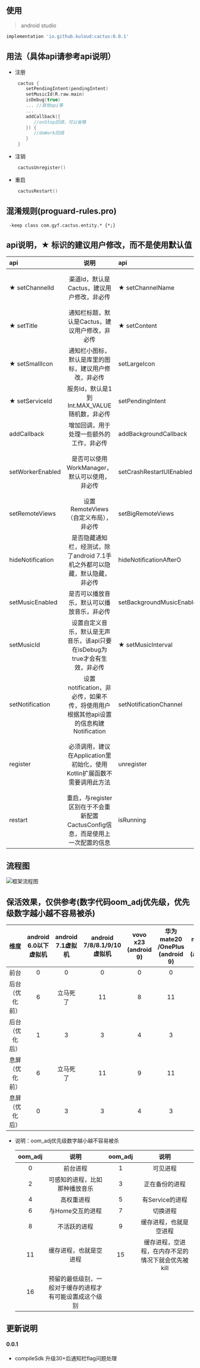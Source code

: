 
## 使用 
> android studio

```groovy
implementation 'io.github.kuloud:cactus:0.0.1'
```


## 用法（具体api请参考api说明）

- 注册 
   
   ```kotlin
    cactus {
       setPendingIntent(pendingIntent)
       setMusicId(R.raw.main)
       isDebug(true)
       ... //其他api等
       ...
       addCallback({
          //onStop回调，可以省略
       }) { 
          //doWork回调
       }
    }
   ```
- 注销 
   ```kotlin
    cactusUnregister()
   ``` 
- 重启 
   ```kotlin
    cactusRestart()
   ```      
## 混淆规则(proguard-rules.pro)
   ```
    -keep class com.gyf.cactus.entity.* {*;} 
   ```

## api说明，★ 标识的建议用户修改，而不是使用默认值
  | api | 说明 | api | 说明 |
  | :------------- |:-------------:| :------------- | :-------------:|
  | ★ setChannelId | 渠道Id，默认是Cactus，建议用户修改，非必传 | ★ setChannelName | 渠道名，用于设置里通知渠道展示，默认是Cactus，建议用户修改，非必传 |
  | ★ setTitle | 通知栏标题，默认是Cactus，建议用户修改，非必传 | ★ setContent |通知栏内容，默认是Cactus is running，建议用户修改，非必传 |
  | ★ setSmallIcon | 通知栏小图标，默认是库里的图标，建议用户修改，非必传 | setLargeIcon  | 通知栏大图标，默认没有大图标，非必传 |
  | ★ setServiceId | 服务Id，默认是1到Int.MAX_VALUE随机数，非必传 | setPendingIntent | 设置PendingIntent，用来处理通知栏点击事件，非必传 |
  | addCallback | 增加回调，用于处理一些额外的工作，非必传 | addBackgroundCallback  | 前后台切换回调，用于处理app前后台切换，非必传 |
  | setWorkerEnabled | 是否可以使用WorkManager，默认可以使用，非必传 | setCrashRestartUIEnabled  | 奔溃是否可以重启用户界面，默认为false，google原生rom android 10 以下可以正常重启，非必传 |
  | setRemoteViews | 设置RemoteViews（自定义布局），非必传 | setBigRemoteViews |设置BigRemoteViews（自定义布局），非必传 |
  | hideNotification | 是否隐藏通知栏，经测试，除了android 7.1手机之外都可以隐藏，默认隐藏，非必传 | hideNotificationAfterO |是否隐藏Android 8.0以上通知栏，默认隐藏 |
  | setMusicEnabled | 是否可以播放音乐，默认可以播放音乐，非必传 | setBackgroundMusicEnabled  | 后台是否可以播放音乐，默认不可以后台播放音乐，非必传 |
  | setMusicId | 设置自定义音乐，默认是无声音乐，该api只要在isDebug为true才会有生效，非必传 | ★ setMusicInterval  | 设置音乐间隔时间，时间间隔越长，越省电，默认间隔时间是0，非必传 |
  | setNotification | 设置notification，非必传，如果不传，将使用用户根据其他api设置的信息构建Notification | setNotificationChannel |设置NotificationChannel，非必传，如果不传，将使用默认的NotificationChannel |
  | register | 必须调用，建议在Application里初始化，使用Kotlin扩展函数不需要调用此方法 | unregister  | 注销，并不会立马停止，而是在1s之后停止，非必须调用，比如可以在app完全退出的时候可以调用，根据你的需求调用 |
  | restart | 重启，与register区别在于不会重新配置CactusConfig信息，而是使用上一次配置的信息 | isRunning  | 是否在运行 |
   
## 流程图
![框架流程图](cactus.png)

## 保活效果，仅供参考(数字代码oom_adj优先级，优先级数字越小越不容易被杀)
  | 维度 | android 6.0以下虚拟机 | android 7.1虚拟机 | android 7/8/8.1/9/10虚拟机 | vovo x23 (android 9) | 华为 mate20 /OnePlus (android 9) | 华为 mate30 pro (android 10) | 
  | :-------------: |:-------------:| :-------------:| :-------------:| :-------------:|:-------------:|:-------------:|
  | 前台 | 0 | 0 |0 |0 |0 |0 |
  | 后台（优化前） | 6 | 立马死了 |11 |8 |11 |11 |
  | 后台（优化后） | 1 | 3 |3 |4 |3 |0 |
  | 息屏（优化前） | 6 | 立马死了 |11 |9 |11 |11 |
  | 息屏（优化后） | 0 | 3 |3 |4 |3 |0 |
- 说明：oom_adj优先级数字越小越不容易被杀

  | oom_adj | 说明 | oom_adj | 说明 |
  | :-------------: |:-------------:| :-------------:| :-------------:|
  | 0 | 前台进程 | 1 |可见进程 |
  | 2 | 可感知的进程，比如那种播放音乐 | 3 |正在备份的进程 |
  | 4 | 高权重进程 | 5 |有Service的进程 |
  | 6 | 与Home交互的进程 | 7 |切换进程 |
  | 8 | 不活跃的进程 | 9 |缓存进程，也就是空进程 |
  | 11 | 缓存进程，也就是空进程 | 15 |缓存进程，空进程，在内存不足的情况下就会优先被kill |
  | 16 | 预留的最低级别，一般对于缓存的进程才有可能设置成这个级别 |  | |

## 更新说明
#### 0.0.1
- compileSdk 升级30+后通知栏flag问题处理